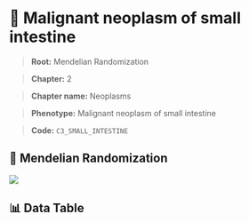 # 🧪 Malignant neoplasm of small intestine

> **Root:** Mendelian Randomization

> **Chapter:** 2  

> **Chapter name:** Neoplasms

> **Phenotype:** Malignant neoplasm of small intestine  

> **Code:** `C3_SMALL_INTESTINE`

## 🧬 Mendelian Randomization  

<img src="/MR/Figures/Forward/C3_SMALL_INTESTINE.png"/>

## 📊 Data Table

<CsvTableMRF src="/MR/Data/Forward/C3_SMALL_INTESTINE.csv"/>
